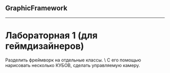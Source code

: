 ## GraphicFramework
---
# Лабораторная 1 (для геймдизайнеров)
Разделить фреймворк на отдельные классы. \\
С его помощью нарисовать несколько КУБОВ, сделать управляемую камеру.
